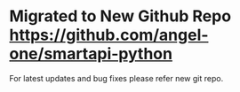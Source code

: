 # Migrated to New Github Repo https://github.com/angel-one/smartapi-python
For latest updates and bug fixes please refer new git repo.

